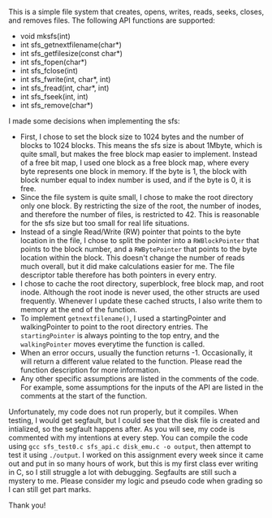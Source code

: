 This is a simple file system that creates, opens, writes, reads, seeks, closes, and removes files. The following API functions are supported:
- void mksfs(int)
- int sfs_getnextfilename(char*)
- int sfs_getfilesize(const char*)
- int sfs_fopen(char*)
- int sfs_fclose(int)
- int sfs_fwrite(int, char*, int)
- int sfs_fread(int, char*, int)
- int sfs_fseek(int, int)
- int sfs_remove(char*)

I made some decisions when implementing the sfs:
* First, I chose to set the block size to 1024 bytes and the number of blocks to 1024 blocks. This means the sfs size is about 1Mbyte, which is quite small, but makes the free block map easier to implement. Instead of a free bit map, I used one block as a free block map, where every byte represents one block in memory. If the byte is 1, the block with block number equal to index number is used, and if the byte is 0, it is free. 
* Since the file system is quite small, I chose to make the root directory only one block. By restricting the size of the root, the number of inodes, and therefore the number of files, is restricted to 42. This is reasonable for the sfs size but too small for real life situations. 
* Instead of a single Read/Write (RW) pointer that points to the byte location in the file, I chose to split the pointer into a `RWBlockPointer` that points to the block number, and a `RWBytePointer` that points to the byte location within the block. This doesn't change the number of reads much overall, but it did make calculations easier for me. The file descriptor table therefore has both pointers in every entry.
* I chose to cache the root directory, superblock, free block map, and root inode. Although the root inode is never used, the other structs are used frequently. Whenever I update these cached structs, I also write them to memory at the end of the function. 
* To implement `getnextfilename()`, I used a startingPointer and walkingPointer to point to the root directory entries. The `startingPointer` is always pointing to the top entry, and the `walkingPointer` moves everytime the function is called. 
* When an error occurs, usually the function returns -1. Occasionally, it will return a different value related to the function. Please read the function description for more information.
* Any other specific assumptions are listed in the comments of the code. For example, some assumptions for the inputs of the API are listed in the comments at the start of the function.

Unfortunately, my code does not run properly, but it compiles. When testing, I would get segfault, but I could see that the disk file is created and intialized, so the segfault happens after. As you will see, my code is commented with my intentions at every step. You can compile the code using `gcc sfs_test0.c sfs_api.c disk_emu.c -o output`, then attempt to test it using `./output`. I worked on this assignment every week since it came out and put in so many hours of work, but this is my first class ever writing in C, so I still struggle a lot with debugging. Segfaults are still such a mystery to me. Please consider my logic and pseudo code when grading so I can still get part marks.

Thank you!